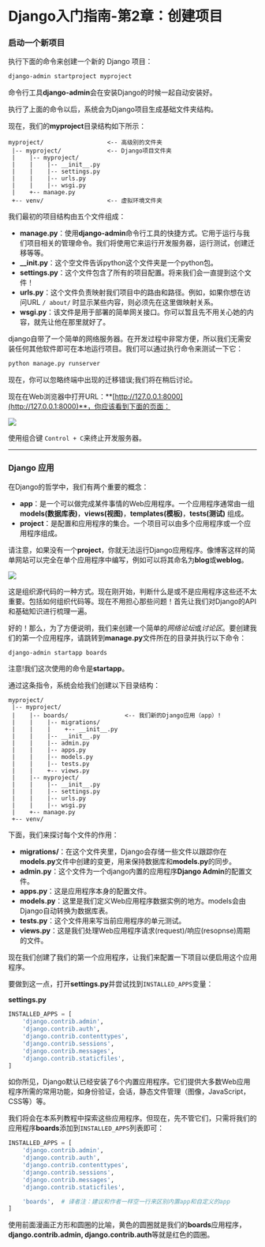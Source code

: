 # Django入门指南-第2章：创建项目


### 启动一个新项目

执行下面的命令来创建一个新的 Django 项目：
<!--more-->
```bash
django-admin startproject myproject
```

命令行工具**django-admin**会在安装Django的时候一起自动安装好。

执行了上面的命令以后，系统会为Django项目生成基础文件夹结构。

现在，我们的**myproject**目录结构如下所示：

```
myproject/                  <-- 高级别的文件夹
 |-- myproject/             <-- Django项目文件夹
 |    |-- myproject/
 |    |    |-- __init__.py
 |    |    |-- settings.py
 |    |    |-- urls.py
 |    |    |-- wsgi.py
 |    +-- manage.py
 +-- venv/                  <-- 虚拟环境文件夹
```

我们最初的项目结构由五个文件组成：

* **manage.py**：使用**django-admin**命令行工具的快捷方式。它用于运行与我们项目相关的管理命令。我们将使用它来运行开发服务器，运行测试，创建迁移等等。
* **__init.py**：这个空文件告诉python这个文件夹是一个python包。
* **settings.py**：这个文件包含了所有的项目配置。将来我们会一直提到这个文件！
* **urls.py**：这个文件负责映射我们项目中的路由和路径。例如，如果你想在访问URL `/ about/` 时显示某些内容，则必须先在这里做映射关系。
* **wsgi.py**：该文件是用于部署的简单网关接口。你可以暂且先不用关心她的内容，就先让他在那里就好了。

django自带了一个简单的网络服务器。在开发过程中非常方便，所以我们无需安装任何其他软件即可在本地运行项目。我们可以通过执行命令来测试一下它：

```bash
python manage.py runserver
```

现在，你可以忽略终端中出现的迁移错误;我们将在稍后讨论。

现在在Web浏览器中打开URL：**[http://127.0.0.1:8000](http://127.0.0.1:8000)**，你应该看到下面的页面：

![](https://raw.githubusercontent.com/candoy/candoy.github.io/master/_posts/statics/1-12.png)

使用组合键 `Control + C`来终止开发服务器。

----


### Django 应用

在Django的哲学中，我们有两个重要的概念：

* **app**：是一个可以做完成某件事情的Web应用程序。一个应用程序通常由一组**models(数据库表)**，**views(视图)**，**templates(模板)**，**tests(测试)** 组成。
* **project**：是配置和应用程序的集合。一个项目可以由多个应用程序或一个应用程序组成。

请注意，如果没有一个**project**，你就无法运行Django应用程序。像博客这样的简单网站可以完全在单个应用程序中编写，例如可以将其命名为**blog**或**weblog**。

![](https://raw.githubusercontent.com/candoy/candoy.github.io/master/_posts/statics/1-13.png)

这是组织源代码的一种方式。现在刚开始，判断什么是或不是应用程序这些还不太重要。包括如何组织代码等。现在不用担心那些问题！首先让我们对Django的API和基础知识进行梳理一遍。

好的！那么，为了方便说明，我们来创建一个简单的*网络论坛*或*讨论区*。要创建我们的第一个应用程序，请跳转到**manage.py**文件所在的目录并执行以下命令：

```bash
django-admin startapp boards
```

注意!我们这次使用的命令是**startapp**。

通过这条指令，系统会给我们创建以下目录结构：

```
myproject/
 |-- myproject/
 |    |-- boards/                <-- 我们新的Django应用（app）!
 |    |    |-- migrations/
 |    |    |    +-- __init__.py
 |    |    |-- __init__.py
 |    |    |-- admin.py
 |    |    |-- apps.py
 |    |    |-- models.py
 |    |    |-- tests.py
 |    |    +-- views.py
 |    |-- myproject/
 |    |    |-- __init__.py
 |    |    |-- settings.py
 |    |    |-- urls.py
 |    |    |-- wsgi.py
 |    +-- manage.py
 +-- venv/
```

下面，我们来探讨每个文件的作用：

* **migrations/**：在这个文件夹里，Django会存储一些文件以跟踪你在**models.py**文件中创建的变更，用来保持数据库和**models.py**的同步。
* **admin.py**：这个文件为一个django内置的应用程序**Django Admin**的配置文件。
* **apps.py**：这是应用程序本身的配置文件。
* **models.py**：这里是我们定义Web应用程序数据实例的地方。models会由Django自动转换为数据库表。
* **tests.py**：这个文件用来写当前应用程序的单元测试。
* **views.py**：这是我们处理Web应用程序请求(request)/响应(resopnse)周期的文件。

现在我们创建了我们的第一个应用程序，让我们来配置一下项目以便启用这个应用程序。

要做到这一点，打开**settings.py**并尝试找到`INSTALLED_APPS`变量：

**settings.py**

```python
INSTALLED_APPS = [
    'django.contrib.admin',
    'django.contrib.auth',
    'django.contrib.contenttypes',
    'django.contrib.sessions',
    'django.contrib.messages',
    'django.contrib.staticfiles',
]
```

如你所见，Django默认已经安装了6个内置应用程序。它们提供大多数Web应用程序所需的常用功能，如身份验证，会话，静态文件管理（图像，JavaScript，CSS等）等。

我们将会在本系列教程中探索这些应用程序。但现在，先不管它们，只需将我们的应用程序**boards**添加到`INSTALLED_APPS`列表即可：

```python
INSTALLED_APPS = [
    'django.contrib.admin',
    'django.contrib.auth',
    'django.contrib.contenttypes',
    'django.contrib.sessions',
    'django.contrib.messages',
    'django.contrib.staticfiles',

    'boards',  # 译者注：建议和作者一样空一行来区别内置app和自定义的app
]
```

使用前面漫画正方形和圆圈的比喻，黄色的圆圈就是我们的**boards**应用程序，**django.contrib.admin, django.contrib.auth**等就是红色的圆圈。
